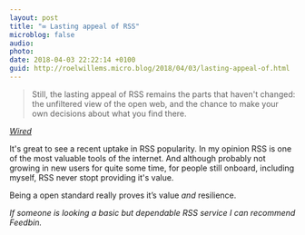 ```yaml
---
layout: post
title: "∞ Lasting appeal of RSS"
microblog: false
audio: 
photo: 
date: 2018-04-03 22:22:14 +0100
guid: http://roelwillems.micro.blog/2018/04/03/lasting-appeal-of.html
---
```

>Still, the lasting appeal of RSS remains the parts that haven't changed: the unfiltered view of the open web, and the chance to make your own decisions about what you find there.

_[Wired](https://www.wired.com/story/rss-readers-feedly-inoreader-old-reader/)_ 

It's great to see a recent uptake in RSS popularity. In my opinion RSS is one of the most valuable tools of the internet. 
And although probably not growing in new users for quite some time, for people still onboard, including myself, RSS never stopt providing it's value.

Being a open standard really proves it’s value _and_ resilience.

_If someone is looking a basic but dependable RSS service I can recommend Feedbin._
